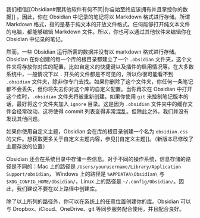 我们相信[[Obsidian#跟其他软件有何不同|你自始至终应该拥有并且掌控你的数据]] 。因此，你在 Obsidian 中记录的笔记将以 Markdown 格式进行存储。所谓 Markdown 格式，指的是基于纯文本的开放文件格式。任何能够打开纯文本文件的电脑，都能够编辑 Markdown 文件。所以，你也可以通过其他软件来编辑你在 Obsidian 中记录的笔记。

然而，一些 Obsidian 运行所需的数据并没有以 markdown 格式进行存储。Obsidian 在你创建的每一个库的根目录都建立了一个 `.obsidian` 文件夹，这个文件夹将存放你对库的配置，比如自定义的快捷键以及插件的启用情况等。在大多数系统中，一般情况下以 `.` 开头的文件都是不可见的，所以你很可能看不到 `.obsidian` 文件夹，除非你专门去找。如果你删除了这个文件夹，你任何一条笔记都不会丢失，但你将失去你对这个库的自定义配置。当你再次在 Obsidian 中打开这个库时，`.obsidian` 文件夹将被重新创建。如果你使用 `git` 来控制笔记版本的话，最好将这个文件夹加入 `ignore` 目录。这是因为 `.obsidian` 文件夹中的缓存文件会经常改动，这将使得 commit 列表变得非常混乱。但除此之外，我们并没有发现其他问题。


如果你使用自定义主题，Obsidian 会在库的根目录创建一个名为 `obsidian.css` 的文件。想获取更多关于自定义主题内容，参见[[自定义主题]]。（新版本已修改了主题存放的位置）

Obsidian 还会在系统目录中存储一些信息。对于不同的操作系统，信息存储的路径是不同的：Mac 上的路径是 `/Users/yourusername/Library/Application Support/obsidian`， Windows 上的路径是 `%APPDATA%\Obsidian\` 与 `$XDG_CONFIG_HOME/Obsidian/`，Linux 上的路径是 `~/.config/Obsidian/`。因此，我们建议不要在以上路径中创建库。

除了以上所列的路径外，你可以在系统上的任意位置创建你的库。Obsidian 可以与 Dropbox、iCloud、OneDrive、git 等同步服务配合使用，并且配合良好。